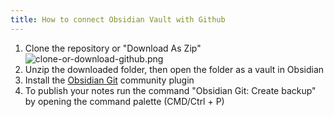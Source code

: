 ```yaml
---
title: How to connect Obsidian Vault with Github
---
```


1. Clone the repository or "Download As Zip"
   ![clone-or-download-github.png](clone-or-download-github.png)
1. Unzip the downloaded folder, then open the folder as a vault in Obsidian
1. Install the [Obsidian Git](https://github.com/denolehov/obsidian-git) community plugin
1. To publish your notes run the command "Obsidian Git: Create backup" by opening the command palette (CMD/Ctrl + P)

